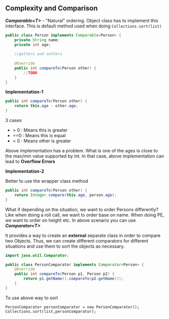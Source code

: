 ## Complexity and Comparison

***Comparable\<T>*** - "Natural" ordering. Object class has to implement this interface. This is default method used when doing ```Collections.sort(list)```

```java
public class Person implements Comparable<Person> {
    private String name;
    private int age;
    
    //getters and setters
    
    @Override
    public int compareTo(Person other) {
        //TODO
    }
}
```

**Implementation-1**
```java
public int compareTo(Person other) {
    return this.age - other.age;
}
```
3 cases

* \> 0 : Means this is greater
* ==0 : Means this is equal
* < 0 : Means other is greater

Above implementation has a problem. What is one of the ages is close to the max/min value supported by int.
In that case, above implementation can lead to **Overflow Errors**

**Implementation-2**

Better to use the wrapper class method
```java
public int compareTo(Person other) {
    return Integer.compare(this.age, person.age);
}
```

What if depending on the situation, we want to order Persons differently? Like when doing a roll call,
we want to order base on name. When doing PE, we want to order on height etc.
In above scenario you can use ***Comparator\<T>*** 

It provides a way to create an **external** separate class in order to compare two Objects. Thus, we can create different 
comparators for different situations and use them to sort the objects as necessary.

```java
import java.util.Comparator;

public class PersonComparator implements Comparator<Person> {
    @Override
    public int compareTo(Person p1, Person p2) {
        return p1.getName().compareTo(p2.getName());
    }
}
```

To use above way to sort 
```
PersonComparator personComparator = new PersonComparator();
Collections.sort(list,personComparator);
```